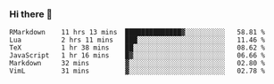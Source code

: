 ### Hi there 👋

<!--
**gustavkrist/gustavkrist** is a ✨ _special_ ✨ repository because its `README.md` (this file) appears on your GitHub profile.

Here are some ideas to get you started:

- 🔭 I’m currently working on ...
- 🌱 I’m currently learning ...
- 👯 I’m looking to collaborate on ...
- 🤔 I’m looking for help with ...
- 💬 Ask me about ...
- 📫 How to reach me: ...
- 😄 Pronouns: ...
- ⚡ Fun fact: ...
-->

<!--START_SECTION:waka-->

```text
RMarkdown    11 hrs 13 mins  ██████████████▓░░░░░░░░░░   58.81 %
Lua          2 hrs 11 mins   ███░░░░░░░░░░░░░░░░░░░░░░   11.46 %
TeX          1 hr 38 mins    ██░░░░░░░░░░░░░░░░░░░░░░░   08.62 %
JavaScript   1 hr 16 mins    █▓░░░░░░░░░░░░░░░░░░░░░░░   06.66 %
Markdown     32 mins         ▓░░░░░░░░░░░░░░░░░░░░░░░░   02.80 %
VimL         31 mins         ▓░░░░░░░░░░░░░░░░░░░░░░░░   02.78 %
```

<!--END_SECTION:waka-->
